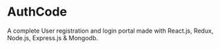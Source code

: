 # AuthCode

A complete User registration and login portal made with React.js, Redux, Node.js, Express.js &amp; Mongodb.
